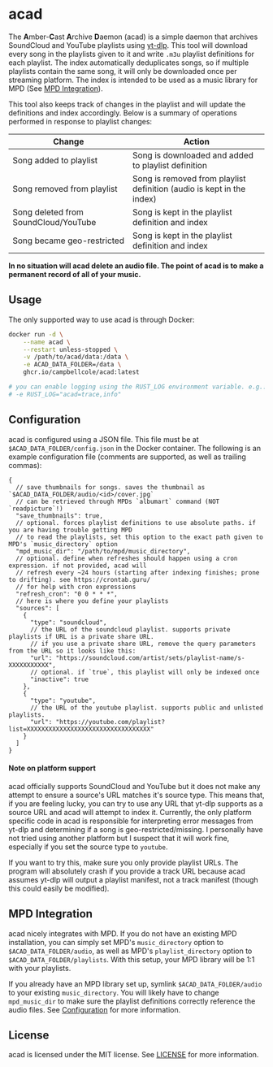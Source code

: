 # acad

The **A**mber-**C**ast **A**rchive **D**aemon (acad) is a simple daemon that archives
SoundCloud and YouTube playlists using [yt-dlp](https://github.com/yt-dlp/yt-dlp). This tool will download every song in the playlists given to it
and write `.m3u` playlist definitions for each playlist. The index automatically deduplicates
songs, so if multiple playlists contain the same song, it will only be downloaded once per streaming platform.
The index is intended to be used as a music library for MPD (See [MPD Integration](#mpd-integration)).

This tool also keeps track of changes in the playlist and will update the definitions and index accordingly.
Below is a summary of operations performed in response to playlist changes:

| Change                               | Action                                                                |
| ------------------------------------ | --------------------------------------------------------------------- |
| Song added to playlist               | Song is downloaded and added to playlist definition                   |
| Song removed from playlist           | Song is removed from playlist definition (audio is kept in the index) |
| Song deleted from SoundCloud/YouTube | Song is kept in the playlist definition and index                     |
| Song became geo-restricted           | Song is kept in the playlist definition and index                     |

**In no situation will acad delete an audio file. The point of acad is to make a permanent record of all of your music.**

## Usage

The only supported way to use acad is through Docker:

```sh
docker run -d \
    --name acad \
    --restart unless-stopped \
    -v /path/to/acad/data:/data \
    -e ACAD_DATA_FOLDER=/data \
    ghcr.io/campbellcole/acad:latest

# you can enable logging using the RUST_LOG environment variable. e.g.:
# -e RUST_LOG="acad=trace,info"
```

## Configuration

acad is configured using a JSON file. This file must be at `$ACAD_DATA_FOLDER/config.json` in the Docker container.
The following is an example configuration file (comments are supported, as well as trailing commas):

```jsonc
{
  // save thumbnails for songs. saves the thumbnail as `$ACAD_DATA_FOLDER/audio/<id>/cover.jpg`
  // can be retrieved through MPDs `albumart` command (NOT `readpicture`!)
  "save_thumbnails": true,
  // optional. forces playlist definitions to use absolute paths. if you are having trouble getting MPD
  // to read the playlists, set this option to the exact path given to MPD's `music_directory` option
  "mpd_music_dir": "/path/to/mpd/music_directory",
  // optional. define when refreshes should happen using a cron expression. if not provided, acad will
  // refresh every ~24 hours (starting after indexing finishes; prone to drifting). see https://crontab.guru/
  // for help with cron expressions
  "refresh_cron": "0 0 * * *",
  // here is where you define your playlists
  "sources": [
    {
      "type": "soundcloud",
      // the URL of the soundcloud playlist. supports private playlists if URL is a private share URL.
      // if you use a private share URL, remove the query parameters from the URL so it looks like this:
      "url": "https://soundcloud.com/artist/sets/playlist-name/s-XXXXXXXXXXX",
      // optional. if `true`, this playlist will only be indexed once
      "inactive": true
    },
    {
      "type": "youtube",
      // the URL of the youtube playlist. supports public and unlisted playlists.
      "url": "https://youtube.com/playlist?list=XXXXXXXXXXXXXXXXXXXXXXXXXXXXXXXXXX"
    }
  ]
}
```

#### Note on platform support

acad officially supports SoundCloud and YouTube but it does not make any attempt to ensure a source's URL matches
it's source type. This means that, if you are feeling lucky, you can try to use any URL that yt-dlp supports as a
source URL and acad will attempt to index it. Currently, the only platform specific code in acad is responsible for
interpreting error messages from yt-dlp and determining if a song is geo-restricted/missing. I personally have not
tried using another platform but I suspect that it will work fine, especially if you set the source type to `youtube`.

If you want to try this, make sure you only provide playlist URLs. The program will absolutely crash if you provide
a track URL because acad assumes yt-dlp will output a playlist manifest, not a track manifest (though this could
easily be modified).

## MPD Integration

acad nicely integrates with MPD. If you do not have an existing MPD installation, you can simply set
MPD's `music_directory` option to `$ACAD_DATA_FOLDER/audio`, as well as MPD's `playlist_directory` option
to `$ACAD_DATA_FOLDER/playlists`. With this setup, your MPD library will be 1:1 with your playlists.

If you already have an MPD library set up, symlink `$ACAD_DATA_FOLDER/audio` to your existing `music_directory`.
You will likely have to change `mpd_music_dir` to make sure the playlist definitions correctly reference the
audio files. See [Configuration](#configuration) for more information.

## License

acad is licensed under the MIT license. See [LICENSE](LICENSE) for more information.
